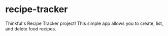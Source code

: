 # recipe-tracker
Thinkful's Recipe Tracker project! This simple app allows you to create, list, and delete food recipes.
